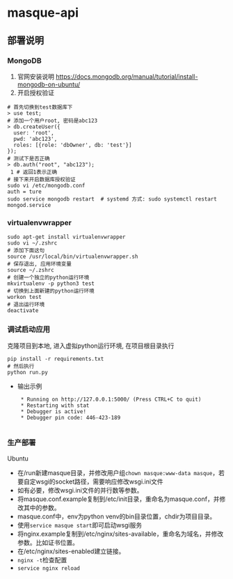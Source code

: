 # masque-api

## 部署说明

### MongoDB
1. 官网安装说明
  <https://docs.mongodb.org/manual/tutorial/install-mongodb-on-ubuntu/>
2. 开启授权验证
  ```shell
  # 首先切换到test数据库下
  > use test;
  # 添加一个用户root, 密码是abc123
  > db.createUser({
    user: 'root',
    pwd: 'abc123',
    roles: [{role: 'dbOwner', db: 'test'}]
  });
  # 测试下是否正确
  > db.auth("root", "abc123");
   1 # 返回1表示正确
  # 接下来开启数据库授权验证
  sudo vi /etc/mongodb.conf
  auth = ture
  sudo service mongodb restart  # systemd 方式: sudo systemctl restart mongod.service
  
  ```
  
### virtualenvwrapper

```
sudo apt-get install virtualenvwrapper
sudo vi ~/.zshrc
# 添加下面这句
source /usr/local/bin/virtualenvwrapper.sh
# 保存退出, 应用环境变量
source ~/.zshrc
# 创建一个独立的python运行环境
mkvirtualenv -p python3 test
# 切换到上面新建的python运行环境
workon test
# 退出运行环境
deactivate
```
### 调试启动应用
克隆项目到本地, 进入虚拟python运行环境, 在项目根目录执行
```
pip install -r requirements.txt
# 然后执行
python run.py

```
- 输出示例
  ```
   * Running on http://127.0.0.1:5000/ (Press CTRL+C to quit)
   * Restarting with stat
   * Debugger is active!
   * Debugger pin code: 446-423-189
   
   ```

### 生产部署
Ubuntu  
* 在/run新建masque目录，并修改用户组`chown masque:www-data masque`，若要自定wsgi的socket路径，需要响应修改wsgi.ini文件
* 如有必要，修改wsgi.ini文件的并行数等参数。
* 将masque.conf.example复制到/etc/init目录，重命名为masque.conf，并修改其中的参数。
* masque.conf中，env为python venv的bin目录位置，chdir为项目目录。
* 使用`service masque start`即可启动wsgi服务
* 将nginx.example复制到/etc/nginx/sites-available，重命名为域名，并修改参数。比如证书位置。
* 在/etc/nginx/sites-enabled建立链接。
* `nginx -t`检查配置
* `service nginx reload`

